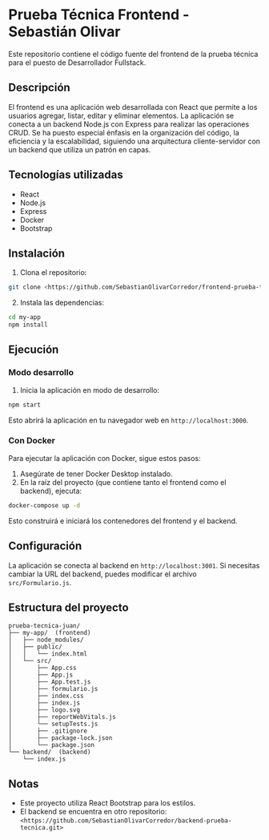 # Prueba Técnica Frontend - Sebastián Olivar

Este repositorio contiene el código fuente del frontend de la prueba técnica para el puesto de Desarrollador Fullstack.

## Descripción

El frontend es una aplicación web desarrollada con React que permite a los usuarios agregar, listar, editar y eliminar elementos. La aplicación se conecta a un backend Node.js con Express para realizar las operaciones CRUD.  Se ha puesto especial énfasis en la organización del código, la eficiencia y la escalabilidad, siguiendo una arquitectura cliente-servidor con un backend que utiliza un patrón en capas.

## Tecnologías utilizadas

* React
* Node.js
* Express
* Docker
* Bootstrap

## Instalación

1. Clona el repositorio:

```bash
git clone <https://github.com/SebastianOlivarCorredor/frontend-prueba-tecnica.git>
```

2. Instala las dependencias:

```bash
cd my-app
npm install
```

## Ejecución

### Modo desarrollo

1. Inicia la aplicación en modo de desarrollo:

```bash
npm start
```

Esto abrirá la aplicación en tu navegador web en `http://localhost:3000`.

### Con Docker

Para ejecutar la aplicación con Docker, sigue estos pasos:

1. Asegúrate de tener Docker Desktop instalado.
2. En la raíz del proyecto (que contiene tanto el frontend como el backend), ejecuta:

```bash
docker-compose up -d
```

Esto construirá e iniciará los contenedores del frontend y el backend.


## Configuración

La aplicación se conecta al backend en `http://localhost:3001`. Si necesitas cambiar la URL del backend, puedes modificar el archivo `src/Formulario.js`.

## Estructura del proyecto

```
prueba-tecnica-juan/
├── my-app/  (frontend)
│   ├── node_modules/
│   ├── public/
│   │   └── index.html
│   └── src/
│       ├── App.css
│       ├── App.js
│       ├── App.test.js
│       ├── formulario.js
│       ├── index.css
│       ├── index.js
│       ├── logo.svg
│       ├── reportWebVitals.js
│       └── setupTests.js
│       ├── .gitignore
│       ├── package-lock.json
│       └── package.json
└── backend/  (backend)
    └── index.js  
```

## Notas

* Este proyecto utiliza React Bootstrap para los estilos.
* El backend se encuentra en otro repositorio: `<https://github.com/SebastianOlivarCorredor/backend-prueba-tecnica.git>`
```
